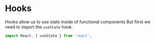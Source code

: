# Hooks

Hooks allow us to use state inside  of functional components But fiirst we need to import the ``useState`` hook.
```jsx
import React, { useState } from 'react';
```

